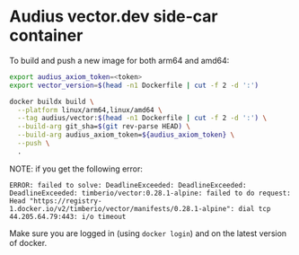 # Audius vector.dev side-car container

To build and push a new image for both arm64 and amd64:

```bash
export audius_axiom_token=<token>
export vector_version=$(head -n1 Dockerfile | cut -f 2 -d ':')

docker buildx build \
  --platform linux/arm64,linux/amd64 \
  --tag audius/vector:$(head -n1 Dockerfile | cut -f 2 -d ':') \
  --build-arg git_sha=$(git rev-parse HEAD) \
  --build-arg audius_axiom_token=${audius_axiom_token} \
  --push \
  .
```

NOTE: if you get the following error:

```
ERROR: failed to solve: DeadlineExceeded: DeadlineExceeded: DeadlineExceeded: timberio/vector:0.28.1-alpine: failed to do request: Head "https://registry-1.docker.io/v2/timberio/vector/manifests/0.28.1-alpine": dial tcp 44.205.64.79:443: i/o timeout
```

Make sure you are logged in (using `docker login`) and on the latest version of docker.

